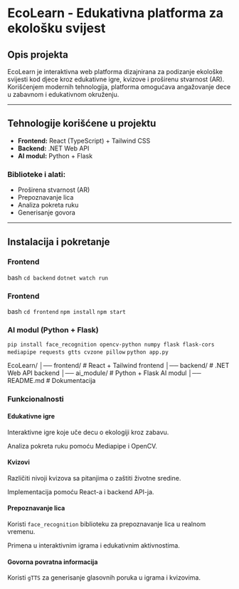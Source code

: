 # EcoLearn - Edukativna platforma za ekološku svijest

## **Opis projekta**

EcoLearn je interaktivna web platforma dizajnirana za podizanje ekološke svijesti kod djece kroz edukativne igre, kvizove i proširenu stvarnost (AR). Korišćenjem modernih tehnologija, platforma omogućava angažovanje dece u zabavnom i edukativnom okruženju.

---

## **Tehnologije korišćene u projektu**

- **Frontend:** React (TypeScript) + Tailwind CSS  
- **Backend:** .NET Web API  
- **AI modul:** Python + Flask  

### **Biblioteke i alati:**
- Proširena stvarnost (AR)  
- Prepoznavanje lica  
- Analiza pokreta ruku  
- Generisanje govora  

---

## **Instalacija i pokretanje**

### **Frontend**
bash
`cd backend`
`dotnet watch run`

### **Frontend**
bash
`cd frontend`
`npm install`
`npm start`



### **AI modul (Python + Flask)**
`pip install face_recognition opencv-python numpy flask flask-cors mediapipe requests gtts cvzone pillow`
`python app.py`

EcoLearn/
│── frontend/         # React + Tailwind frontend
│── backend/          # .NET Web API backend
│── ai_module/        # Python + Flask AI modul
│── README.md         # Dokumentacija


### Funkcionalnosti
#### Edukativne igre
Interaktivne igre koje uče decu o ekologiji kroz zabavu.

Analiza pokreta ruku pomoću Mediapipe i OpenCV.

#### Kvizovi
Različiti nivoji kvizova sa pitanjima o zaštiti životne sredine.

Implementacija pomoću React-a i backend API-ja.


#### Prepoznavanje lica
Koristi `face_recognition` biblioteku za prepoznavanje lica u realnom vremenu.

Primena u interaktivnim igrama i edukativnim aktivnostima.


 #### Govorna povratna informacija
 Koristi `gTTS` za generisanje glasovnih poruka u igrama i kvizovima.
